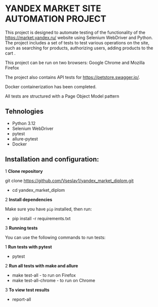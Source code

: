 
# YANDEX MARKET SITE AUTOMATION PROJECT


This project is designed to automate testing of the functionality of the https://market.yandex.ru/ website using Selenium WebDriver and Python. The project includes a set of tests to test various operations on the site, such as searching for products, authorizing users, adding products to the cart
.

This project can be run on two browsers: Google Chrome and Mozilla Firefox

The project also contains API tests for https://petstore.swagger.io/.

Docker containerization has been completed. 

All tests are structured with a Page Object Model pattern

## Tehnologies

- Python 3.12
- Selenium WebDriver
- pytest
- allure-pytest
- Docker

## Installation and configuration:

1 **Clone repository**

git clone https://github.com/Vseslav1/yandex_market_diplom.git

- cd yandex_market_diplom



2 **Install dependencies**


   Make sure you have `pip` installed, then run:


- pip install  -r requirements.txt



3  **Running tests**

You can use the following commands to run tests:

1 **Run tests with pytest**

- pytest

2 **Run all tests with make and allure**

- make test-all - to run on Firefox
- make test-all-chrome - to run on Chrome

3 **To view test results**

- report-all


